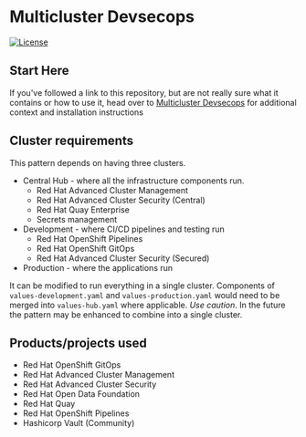 # Multicluster Devsecops

[![License](https://img.shields.io/badge/License-Apache%202.0-blue.svg)](https://opensource.org/licenses/Apache-2.0)

## Start Here

If you've followed a link to this repository, but are not really sure what it contains
or how to use it, head over to [Multicluster Devsecops](https://hybrid-cloud-patterns.io/devsecops/)
for additional context and installation instructions

## Cluster requirements

This pattern depends on having three clusters.

* Central Hub - where all the infrastructure components run.
  * Red Hat Advanced Cluster Management
  * Red Hat Advanced Cluster Security (Central)
  * Red Hat Quay Enterprise 
  * Secrets management
* Development - where CI/CD pipelines and testing run
  * Red Hat OpenShift Pipelines
  * Red Hat OpenShift GitOps
  * Red Hat Advanced Cluster Security (Secured)
* Production - where the applications run

It can be modified to run everything in a single cluster. Components of `values-development.yaml` and `values-production.yaml` would need to be merged into `values-hub.yaml` where applicable. *Use caution*. In the future the pattern may be enhanced to combine into a single cluster.

## Products/projects used

* Red Hat OpenShift GitOps
* Red Hat Advanced Cluster Management
* Red Hat Advanced Cluster Security
* Red Hat Open Data Foundation
* Red Hat Quay
* Red Hat OpenShift Pipelines
* Hashicorp Vault (Community)
